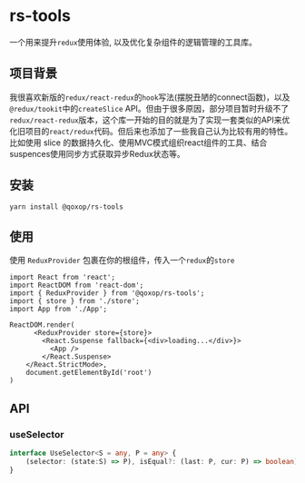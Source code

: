 # rs-tools

一个用来提升`redux`使用体验, 以及优化复杂组件的逻辑管理的工具库。

## 项目背景
我很喜欢新版的`redux/react-redux`的`hook`写法(摆脱丑陋的connect函数)，以及`@redux/tookit`中的`createSlice` API。但由于很多原因，部分项目暂时升级不了`redux/react-redux`版本，这个库一开始的目的就是为了实现一套类似的API来优化旧项目的`react/redux`代码。但后来也添加了一些我自己认为比较有用的特性。比如使用 slice 的数据持久化、使用MVC模式组织react组件的工具、结合suspences使用同步方式获取异步Redux状态等。


## 安装
```
yarn install @qoxop/rs-tools
```

## 使用

使用 `ReduxProvider` 包裹在你的根组件，传入一个`redux`的`store`

```tsx
import React from 'react';
import ReactDOM from 'react-dom';
import { ReduxProvider } from '@qoxop/rs-tools';
import { store } from './store';
import App from './App';

ReactDOM.render(
      <ReduxProvider store={store}>
        <React.Suspense fallback={<div>loading...</div>}>
          <App />
        </React.Suspense>
    </React.StrictMode>,
    document.getElementById('root')
)
```

## API

### useSelector
```ts
interface UseSelector<S = any, P = any> {
    (selector: (state:S) => P), isEqual?: (last: P, cur: P) => boolean): P;
}
```
